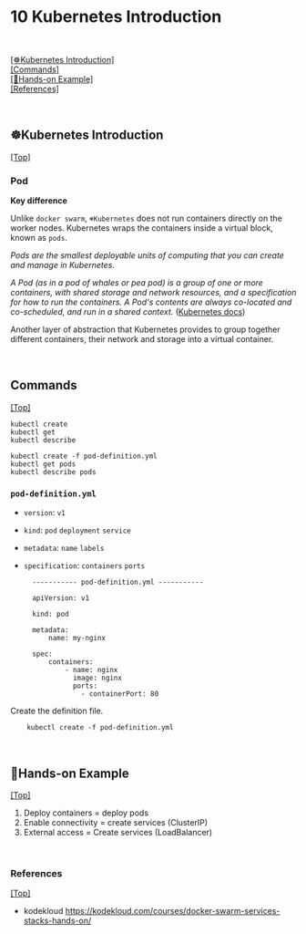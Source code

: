 # <span id='top'>10 Kubernetes Introduction</span>

<br>

[[☸️Kubernetes Introduction]](#Introduction)  
[[Commands]](#Commands)  
[[🤲Hands-on Example]](#handson)  
[[References]](#ref)

<br>

## <span id='Introduction'>☸️Kubernetes Introduction</span>

[[Top]](#top)

### Pod

**Key difference**

Unlike `docker swarm`, `☸️Kubernetes` does not run containers directly on the worker nodes. Kubernetes wraps the containers inside a virtual block, known as `pods`.

_Pods are the smallest deployable units of computing that you can create and manage in Kubernetes._

_A Pod (as in a pod of whales or pea pod) is a group of one or more containers, with shared storage and network resources, and a specification for how to run the containers. A Pod's contents are always co-located and co-scheduled, and run in a shared context._ ([Kubernetes docs](https://kubernetes.io/docs/concepts/workloads/pods/))

Another layer of abstraction that Kubernetes provides to group together different containers, their network and storage into a virtual container.

<br>

## <span id='Commands'>Commands</span>

[[Top]](#top)

    kubectl create
    kubectl get
    kubectl describe

    kubectl create -f pod-definition.yml
    kubectl get pods
    kubectl describe pods

### `pod-definition.yml`

- `version`: `v1`
- `kind`: `pod` `deployment` `service`
- `metadata`: `name` `labels`
- `specification`: `containers` `ports`

        ----------- pod-definition.yml -----------

        apiVersion: v1

        kind: pod

        metadata:
            name: my-nginx

        spec:
            containers:
                - name: nginx
                  image: nginx
                  ports:
                    - containerPort: 80

Create the definition file.

        kubectl create -f pod-definition.yml

<br>

## <span id='handson'>🤲Hands-on Example</span>

[[Top]](#top)

1. Deploy containers = deploy pods
2. Enable connectivity = create services (ClusterIP)
3. External access = Create services (LoadBalancer)

<br>

### <span id='ref'>References</span>

[[Top]](#top)

- kodekloud https://kodekloud.com/courses/docker-swarm-services-stacks-hands-on/

